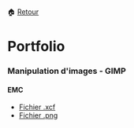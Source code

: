 :house: [Retour](https://mrbrownfr.github.io/site)

# Portfolio

### Manipulation d'images - GIMP

#### EMC

- [Fichier .xcf](./EMC/emc.xcf)
- [Fichier .png](./EMC/emc_brouillon2.png)

